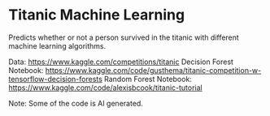 # Titanic Machine Learning
Predicts whether or not a person survived in the titanic with different machine learning algorithms.

Data: https://www.kaggle.com/competitions/titanic
Decision Forest Notebook: https://www.kaggle.com/code/gusthema/titanic-competition-w-tensorflow-decision-forests
Random Forest Notebook: https://www.kaggle.com/code/alexisbcook/titanic-tutorial

Note: Some of the code is AI generated.